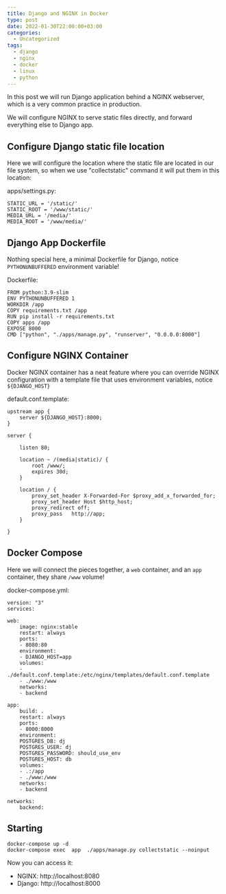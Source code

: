 ```yaml
---
title: Django and NGINX in Docker
type: post
date: 2022-01-30T22:00:00+03:00
categories:
  - Uncategorized
tags:
  - django
  - nginx
  - docker
  - linux
  - python
---
```


In this post we will run Django application behind a NGINX webserver, which is a very common practice
in production.

<!--more-->

We will configure NGINX to serve static files directly, and forward everything else to Django app.


## Configure Django static file location

Here we will configure the location where the static file are located in our file system, so when
we use "collectstatic" command it will put them in this location:

apps/settings.py:

    STATIC_URL = '/static/'
    STATIC_ROOT = '/www/static/'
    MEDIA_URL = '/media/'
    MEDIA_ROOT = '/www/media/'


## Django App Dockerfile

Nothing special here, a minimal Dockerfile for Django, notice ``PYTHONUNBUFFERED`` environment 
variable!

Dockerfile:

    FROM python:3.9-slim
    ENV PYTHONUNBUFFERED 1
    WORKDIR /app
    COPY requirements.txt /app
    RUN pip install -r requirements.txt
    COPY apps /app
    EXPOSE 8000
    CMD ["python", "./apps/manage.py", "runserver", "0.0.0.0:8000"]


## Configure NGINX Container

Docker NGINX container has a neat feature where you can override NGINX configuration
with a template file that uses environment variables, notice ``${DJANGO_HOST}``

default.conf.template:

    upstream app {
        server ${DJANGO_HOST}:8000;
    }

    server {

        listen 80;

        location ~ /(media|static)/ {
            root /www/;
            expires 30d;
        }

        location / {
            proxy_set_header X-Forwarded-For $proxy_add_x_forwarded_for;
            proxy_set_header Host $http_host;
            proxy_redirect off;
            proxy_pass   http://app;
        }

    }


## Docker Compose 

Here we will connect the pieces together, a ``web`` container, and an ``app`` container, they share ``/www`` volume!

docker-compose.yml:

    version: "3"
    services:

    web:
        image: nginx:stable
        restart: always
        ports:
        - 8080:80
        environment:
        - DJANGO_HOST=app
        volumes:
        - ./default.conf.template:/etc/nginx/templates/default.conf.template
        - ./www:/www
        networks:
        - backend

    app:
        build: .
        restart: always
        ports:
        - 8000:8000
        environment:
        POSTGRES_DB: dj
        POSTGRES_USER: dj
        POSTGRES_PASSWORD: should_use_env
        POSTGRES_HOST: db
        volumes:
        - .:/app
        - ./www:/www
        networks:
        - backend

    networks:
        backend:


## Starting 

    docker-compose up -d
    docker-compose exec  app  ./apps/manage.py collectstatic --noinput

Now you can access it:

- NGINX: http://localhost:8080
- Django: http://localhost:8000
